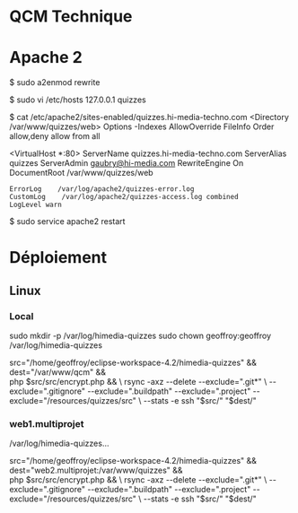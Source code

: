 QCM Technique
=============

# Apache 2

$ sudo a2enmod rewrite

$ sudo vi /etc/hosts
    127.0.0.1   quizzes
       
$ cat /etc/apache2/sites-enabled/quizzes.hi-media-techno.com 
<Directory /var/www/quizzes/web>
    Options -Indexes
    AllowOverride FileInfo
    Order allow,deny
    allow from all
</Directory>

<VirtualHost *:80>
    ServerName    quizzes.hi-media-techno.com
    ServerAlias    quizzes
    ServerAdmin    gaubry@hi-media.com
    RewriteEngine    On
    DocumentRoot    /var/www/quizzes/web

    ErrorLog    /var/log/apache2/quizzes-error.log
    CustomLog    /var/log/apache2/quizzes-access.log combined
    LogLevel warn
</VirtualHost>

$ sudo service apache2 restart

# Déploiement

## Linux

### Local

sudo mkdir -p /var/log/himedia-quizzes
sudo chown geoffroy:geoffroy /var/log/himedia-quizzes

src="/home/geoffroy/eclipse-workspace-4.2/himedia-quizzes" && \
dest="/var/www/qcm" && \
php $src/src/encrypt.php && \
rsync -axz --delete --exclude=".git*" \
    --exclude=".gitignore" --exclude=".buildpath" --exclude=".project" --exclude="/resources/quizzes/src" \
    --stats -e ssh "$src/" "$dest/"

### web1.multiprojet

/var/log/himedia-quizzes…

src="/home/geoffroy/eclipse-workspace-4.2/himedia-quizzes" && \
dest="web2.multiprojet:/var/www/quizzes" && \
php $src/src/encrypt.php && \
rsync -axz --delete --exclude=".git*" \
    --exclude=".gitignore" --exclude=".buildpath" --exclude=".project" --exclude="/resources/quizzes/src" \
    --stats -e ssh "$src/" "$dest/"
